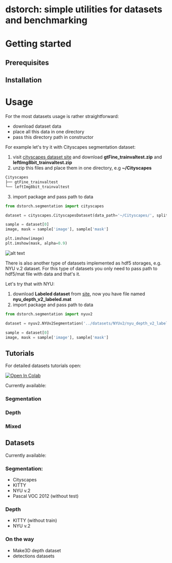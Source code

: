 # dstorch: simple utilities for datasets and benchmarking 

# Getting started 

## Prerequisites

## Installation

# Usage
For the most datasets usage is rather straightforward: 
* download dataset data
* place all this data in one directory
* pass this directory path in constructor

For example let's try it with Cityscapes segmentation dataset:
1) visit [cityscapes dataset site](https://www.cityscapes-dataset.com/downloads/) and download **gtFine_trainvaltest.zip** and **leftImg8bit_trainvaltest.zip**
2) unzip this files and place them in one directory, e.g **~/Cityscapes**
```bash
Cityscapes
├── gtFine_trainvaltest
└── leftImg8bit_trainvaltest
```
3) import package and pass path to data
```python
from dstorch.segmentation import cityscapes

dataset = cityscapes.CityscapesDataset(data_path='~/Cityscapes/', split='train')

sample = dataset[0]
image, mask = sample['image'], sample['mask']

plt.imshow(image)
plt.imshow(mask, alpha=0.9)
```
![alt text](https://www.cityscapes-dataset.com/wordpress/wp-content/uploads/2015/07/stuttgart03.png)

There is also another type of datasets implemented as hdf5 storages, e.g. NYU v.2 dataset. For this type of datasets you only need to pass path to hdf5/mat file with data and that's it. 

Let's try that with NYU: 
1) download **Labeled dataset** from [site](https://cs.nyu.edu/~silberman/datasets/nyu_depth_v2.html), now you have file named **nyu_depth_v2_labeled.mat**
2) import package and pass path to data
```python 
from dstorch.segmentation import nyuv2

dataset = nyuv2.NYUv2Segmentation('../datasets/NYUv2/nyu_depth_v2_labeled.mat', 'train')

sample = dataset[0]
image, mask = sample['image'], sample['mask']
```

## Tutorials

For detailed datasets tutorials open:

[![Open In Colab](https://colab.research.google.com/assets/colab-badge.svg)](https://colab.research.google.com/github/NikitaDurasov/dstorch/blob/dev/tutorials.ipynb)

Currently available:
### Segmentation
### Depth
### Mixed

## Datasets
Currently available:
### Segmentation:
* Cityscapes
* KITTY
* NYU v.2
* Pascal VOC 2012 (without test)

### Depth
* KITTY (without train)
* NYU v.2

### On the way
* Make3D depth dataset
* detections datasets
